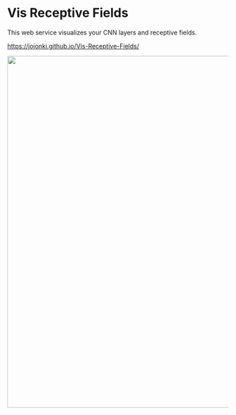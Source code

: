 # Vis Receptive Fields

This web service visualizes your CNN layers and receptive fields.

https://jojonki.github.io/Vis-Receptive-Fields/


<img width="800" src="https://user-images.githubusercontent.com/166852/111165498-719ab700-85e2-11eb-8ec4-a827938bf4b9.png" />
